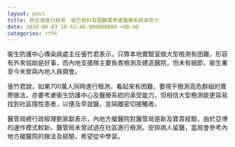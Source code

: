 ```yaml
---
layout: post
title: 倘全港進行檢測　張竹君料有困難需考慮醫療系統承受力
date: 2020-08-03 18:43:48.000000000 +08:00
categories: rthk
---
```


衞生防護中心傳染病處主任張竹君表示，只靠本地實驗室做大型檢測有困難，形容有外來協助是好事，而內地支援隊主要負責檢測及建造醫院，但未有細節，衞生署至今未曾與內地人員開會。

張竹君說，如果700萬人同時進行檢測，看起來有困難，要視乎檢測高危群組的實際做法，亦要考慮衞生防護中心及醫療系統的承受能力，但相信大型檢測能更容易找到社區隱性患者，以便及早就醫，並隔離密切接觸者。

醫管局總行政經理劉家獻表示，內地方艙醫院對醫管局是新及寶貴經驗，由於亞博的運作模式較新，醫管局未曾試過在社區進行檢測，安排病人留醫，當局會參考內地方艙醫院的做法及經驗，希望從中學習。

